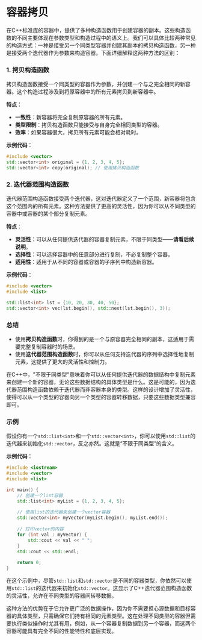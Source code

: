 # 容器拷贝

在C++标准库的容器中，提供了多种构造函数用于创建容器的副本。这些构造函数的不同主要体现在参数类型和构造过程中的语义上。我们可以具体比较两种常见的构造方式：一种是接受另一个同类型容器并创建其副本的拷贝构造函数，另一种是接受两个迭代器作为参数来构造容器。下面详细解释这两种方法的区别：

### 1. 拷贝构造函数

拷贝构造函数接受一个同类型的容器作为参数，并创建一个与之完全相同的新容器。这个构造过程涉及到将原容器中的所有元素拷贝到新容器中。

**特点**：
- **一致性**：新容器将完全复制原容器的所有元素。
- **类型限制**：拷贝构造函数只能接受与自身完全相同类型的容器。
- **效率**：如果容器很大，拷贝所有元素可能会相对耗时。

**示例代码**：
```c++
#include <vector>
std::vector<int> original = {1, 2, 3, 4, 5};
std::vector<int> copy(original); // 使用拷贝构造函数
```

### 2. 迭代器范围构造函数

迭代器范围构造函数接受两个迭代器，这对迭代器定义了一个范围，新容器将包含这个范围内的所有元素。这种方法提供了更高的灵活性，因为你可以从不同类型的容器中或容器的某个部分复制元素。

**特点**：
- **灵活性**：可以从任何提供迭代器的容器复制元素，不限于同类型——**请看后续说明**。
- **选择性**：可以选择容器中的任意部分进行复制，不必复制整个容器。
- **适用性**：适用于从不同的容器或容器的子序列中构造新容器。

**示例代码**：
```c++
#include <vector>
#include <list>

std::list<int> lst = {10, 20, 30, 40, 50};
std::vector<int> vec(lst.begin(), std::next(lst.begin(), 3)); 

```

### 总结

- 使用**拷贝构造函数**时，你得到的是一个与原容器完全相同的副本，这适用于需要完整复制容器时的场景。
- 使用**迭代器范围构造函数**时，你可以从任何支持迭代器的序列中选择性地复制元素，这提供了更大的灵活性和控制力。

在C++中，"不限于同类型"意味着你可以从任何提供迭代器的数据结构中复制元素来创建一个新的容器，无论这些数据结构的具体类型是什么。这是可能的，因为迭代器范围构造函数依赖于迭代器而非容器本身的类型。这样的设计增加了灵活性，使得可以从一个类型的容器向另一个类型的容器转移数据，只要这些数据类型兼容即可。

### 示例

假设你有一个`std::list<int>`和一个`std::vector<int>`，你可以使用`std::list`的迭代器来初始化`std::vector`，反之亦然。这就是“不限于同类型”的含义。

**示例代码**：

```c++
#include <iostream>
#include <vector>
#include <list>

int main() {
    // 创建一个list容器
    std::list<int> myList = {1, 2, 3, 4, 5};
    
    // 使用list的迭代器来创建一个vector容器
    std::vector<int> myVector(myList.begin(), myList.end());
    
    // 打印vector的内容
    for (int val : myVector) {
        std::cout << val << " ";
    }
    std::cout << std::endl;
    
    return 0;
}
```

在这个示例中，尽管`std::list`和`std::vector`是不同的容器类型，你依然可以使用`std::list`的迭代器来初始化`std::vector`。这显示了C++迭代器范围构造函数的灵活性，允许在不同类型的容器间转移数据。

这种方法的优势在于它允许更广泛的数据操作，因为你不需要担心源数据和目标容器的具体类型，只需确保它们持有相同的元素类型。这在处理不同类型的容器但需要执行类似操作时尤其有用，例如，从一个容器复制数据到另一个容器，而这两个容器可能具有完全不同的性能特性和底层实现。